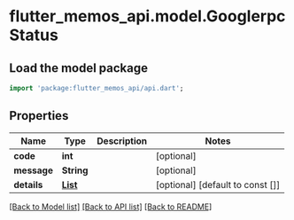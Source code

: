 # flutter_memos_api.model.GooglerpcStatus

## Load the model package
```dart
import 'package:flutter_memos_api/api.dart';
```

## Properties
Name | Type | Description | Notes
------------ | ------------- | ------------- | -------------
**code** | **int** |  | [optional] 
**message** | **String** |  | [optional] 
**details** | [**List<ProtobufAny>**](ProtobufAny.md) |  | [optional] [default to const []]

[[Back to Model list]](../README.md#documentation-for-models) [[Back to API list]](../README.md#documentation-for-api-endpoints) [[Back to README]](../README.md)


